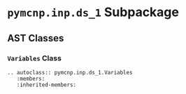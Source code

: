 # `pymcnp.inp.ds_1` Subpackage

## AST Classes

### `Variables` Class

```{eval-rst}
.. autoclass:: pymcnp.inp.ds_1.Variables
   :members:
   :inherited-members:
```
